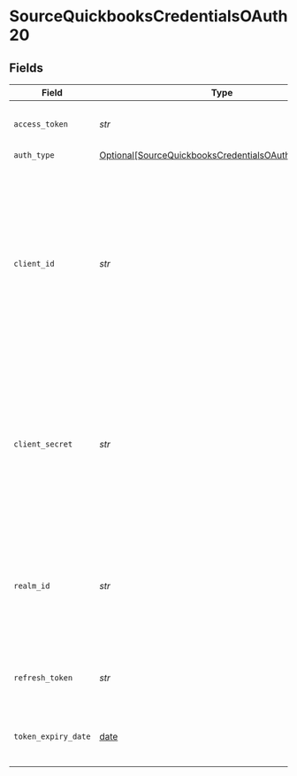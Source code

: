 # SourceQuickbooksCredentialsOAuth20


## Fields

| Field                                                                                                                                                                                                 | Type                                                                                                                                                                                                  | Required                                                                                                                                                                                              | Description                                                                                                                                                                                           |
| ----------------------------------------------------------------------------------------------------------------------------------------------------------------------------------------------------- | ----------------------------------------------------------------------------------------------------------------------------------------------------------------------------------------------------- | ----------------------------------------------------------------------------------------------------------------------------------------------------------------------------------------------------- | ----------------------------------------------------------------------------------------------------------------------------------------------------------------------------------------------------- |
| `access_token`                                                                                                                                                                                        | *str*                                                                                                                                                                                                 | :heavy_check_mark:                                                                                                                                                                                    | Access token fot making authenticated requests.                                                                                                                                                       |
| `auth_type`                                                                                                                                                                                           | [Optional[SourceQuickbooksCredentialsOAuth20AuthType]](../../models/shared/sourcequickbookscredentialsoauth20authtype.md)                                                                             | :heavy_minus_sign:                                                                                                                                                                                    | N/A                                                                                                                                                                                                   |
| `client_id`                                                                                                                                                                                           | *str*                                                                                                                                                                                                 | :heavy_check_mark:                                                                                                                                                                                    | Identifies which app is making the request. Obtain this value from the Keys tab on the app profile via My Apps on the developer site. There are two versions of this key: development and production. |
| `client_secret`                                                                                                                                                                                       | *str*                                                                                                                                                                                                 | :heavy_check_mark:                                                                                                                                                                                    |  Obtain this value from the Keys tab on the app profile via My Apps on the developer site. There are two versions of this key: development and production.                                            |
| `realm_id`                                                                                                                                                                                            | *str*                                                                                                                                                                                                 | :heavy_check_mark:                                                                                                                                                                                    | Labeled Company ID. The Make API Calls panel is populated with the realm id and the current access token.                                                                                             |
| `refresh_token`                                                                                                                                                                                       | *str*                                                                                                                                                                                                 | :heavy_check_mark:                                                                                                                                                                                    | A token used when refreshing the access token.                                                                                                                                                        |
| `token_expiry_date`                                                                                                                                                                                   | [date](https://docs.python.org/3/library/datetime.html#date-objects)                                                                                                                                  | :heavy_check_mark:                                                                                                                                                                                    | The date-time when the access token should be refreshed.                                                                                                                                              |